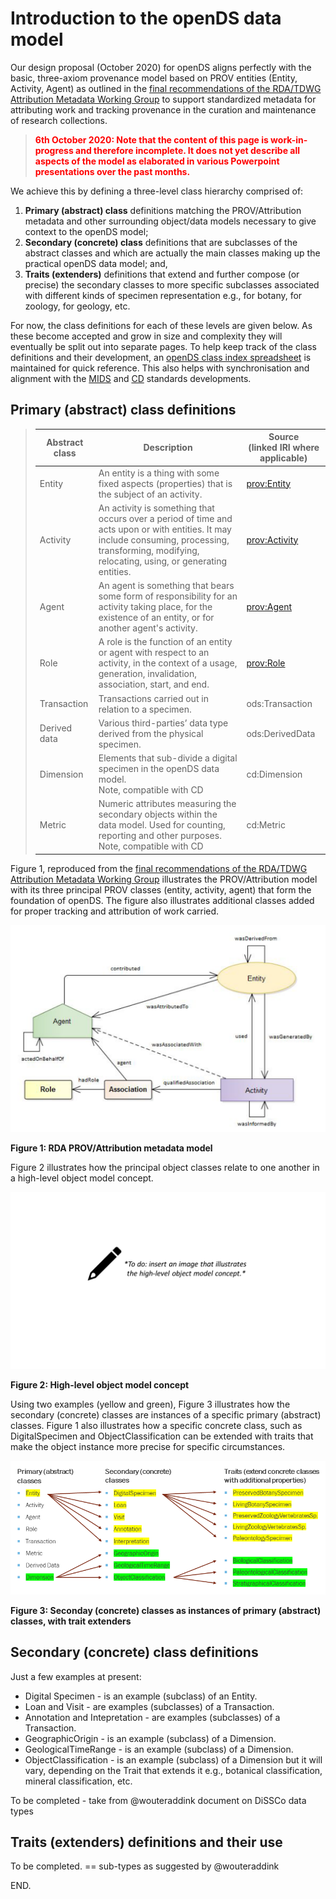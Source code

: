 # Introduction to the openDS data model

Our design proposal (October 2020) for openDS aligns perfectly with the basic, three-axiom provenance model based on PROV entities (Entity, Activity, Agent) as outlined in the [final recommendations of the RDA/TDWG Attribution Metadata Working Group](http://dx.doi.org/10.15497/RDA00029) to support standardized metadata for attributing work and tracking provenance in the curation and maintenance of research collections.

> **<span style="color: red;">6th October 2020: Note that the content of this page is work-in-progress and therefore incomplete. It does not yet describe all aspects of the model as elaborated in various Powerpoint presentations over the past months.</span>**

We achieve this by defining a three-level class hierarchy comprised of:

1. **Primary (abstract) class** definitions matching the PROV/Attribution metadata and other surrounding object/data models necessary to give context to the openDS model;
2. **Secondary (concrete) class** definitions that are subclasses of the abstract classes and which are actually the main classes making up the practical openDS data model; and,
3. **Traits (extenders)** definitions that extend and further compose (or precise) the secondary classes to more specific subclasses associated with different kinds of specimen representation e.g., for botany, for zoology, for geology, etc.

For now, the class definitions for each of these levels are given below. As these become accepted and grow in size and complexity they will eventually be split out into separate pages. To help keep track of the class definitions and their development, an [openDS class index spreadsheet](https://docs.google.com/spreadsheets/d/1Tb3zZZWY-TY50nttg3Jj8T0S2ZhJaNQKftv-a4ywV1I/) is maintained for quick reference. This also helps with synchronisation and alignment with the [MIDS](https://github.com/tdwg/cd/tree/master/mids) and [CD](https://github.com/tdwg/cd) standards developments.

## Primary (abstract) class definitions

> | Abstract class | Description | Source<br> (linked IRI where applicable) |
> | --- | --- | --- |
> | Entity | An entity is a thing with some fixed aspects (properties) that is the subject of an activity. | [prov:Entity](http://www.w3.org/ns/prov#Entity) |
> | Activity | An activity is something that occurs over a period of time and acts upon or with entities. It may include consuming, processing, transforming, modifying, relocating, using, or generating entities. | [prov:Activity](http://www.w3.org/ns/prov#Activity) |
> | Agent | An agent is something that bears some form of responsibility for an activity taking place, for the existence of an entity, or for another agent's activity. | [prov:Agent](http://www.w3.org/ns/prov#Agent) |
> | Role | A role is the function of an entity or agent with respect to an activity, in the context of a usage, generation, invalidation, association, start, and end. | [prov:Role](http://www.w3.org/ns/prov#Role) |
> | Transaction | Transactions carried out in relation to a specimen. | ods:Transaction |
> | Derived data | Various third-parties’ data type derived from the physical specimen.  | ods:DerivedData |
> | Dimension | Elements that sub-divide a digital specimen in the openDS data model. <br>Note, compatible with CD | cd:Dimension |
> | Metric | Numeric attributes measuring the secondary objects within the data model. Used for counting, reporting and other purposes. <br> Note, compatible with CD | cd:Metric |

Figure 1, reproduced from the [final recommendations of the RDA/TDWG Attribution Metadata Working Group](http://dx.doi.org/10.15497/RDA00029) illustrates the PROV/Attribution model with its three principal PROV classes (entity, activity, agent) that form the foundation of openDS. The figure also illustrates additional classes added for proper tracking and attribution of work carried. 

![figure: attribution model concept](/images/attributionmodel.png)

**Figure 1: RDA PROV/Attribution metadata model**

Figure 2 illustrates how the principal object classes relate to one another in a high-level object model concept.

![figure: high-level object model concept](/images/modelconcept.png)

**Figure 2: High-level object model concept**

Using two examples (yellow and green), Figure 3 illustrates how the secondary (concrete) classes are instances of a specific primary (abstract) classes. Figure 1 also illustrates how a specific concrete class, such as DigitalSpecimen and ObjectClassification can be extended with traits that make the object instance more precise for specific circumstances. 

![figure: secondary classes are instances of primary classes and traits extend secondary classes](/images/classhierarchy.png)

**Figure 3: Seconday (concrete) classes as instances of primary (abstract) classes, with trait extenders**

## Secondary (concrete) class definitions

Just a few examples at present:
- Digital Specimen - is an example (subclass) of an Entity.
- Loan and Visit - are examples (subclasses) of a Transaction.
- Annotation and Intepretation - are examples (subclasses) of a Transaction.
- GeographicOrigin - is an example (subclass) of a Dimension.
- GeologicalTimeRange - is an example (subclass) of a Dimension.
- ObjectClassification - is an example (subclass) of a Dimension but it will vary, depending on the Trait that extends it e.g., botanical classification, mineral classification, etc.

To be completed - take from @wouteraddink document on DiSSCo data types

## Traits (extenders) definitions and their use

To be completed.
== sub-types as suggested by @wouteraddink


END.